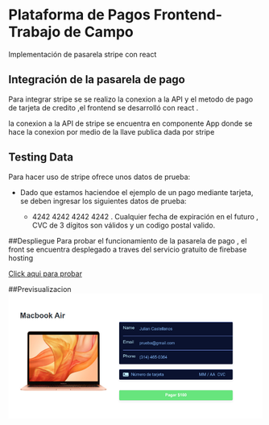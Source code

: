 # Plataforma de Pagos Frontend- Trabajo de Campo
Implementación de pasarela stripe con react

## Integración de la pasarela de pago
Para integrar stripe se se realizo la conexion a la API y el metodo de pago de tarjeta de credito ,el frontend se desarrolló con react .

la conexion a la API de stripe se encuentra en componente App donde se hace la conexion por medio de la llave publica dada por stripe

## Testing Data 
Para hacer uso de stripe ofrece unos datos de prueba:
 - Dado que estamos haciendoe el ejemplo de un pago mediante tarjeta, se deben ingresar los siguientes datos de prueba: 
    
    - 4242 4242 4242 4242 . Cualquier fecha de expiración en el futuro , CVC de 3 dígitos son válidos y un codigo postal valido.


##Despliegue 
Para probar el funcionamiento de la pasarela de pago , el front se encuentra desplegado a traves del servicio gratuito de firebase hosting 

[Click aqui para probar](https://stripe-checkout-payment.web.app/)

##Previsualizacion 
![Página principal](./assets/main.png)


